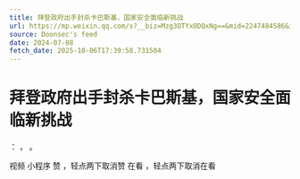 ```yaml
---
title: 拜登政府出手封杀卡巴斯基，国家安全面临新挑战
url: https://mp.weixin.qq.com/s?__biz=Mzg3OTYxODQxNg==&mid=2247484586&idx=1&sn=2df8a1937e66a827b291035f1de4e2c3
source: Doonsec's feed
date: 2024-07-08
fetch_date: 2025-10-06T17:39:58.731504
---
```


# 拜登政府出手封杀卡巴斯基，国家安全面临新挑战

：
，
。

视频
小程序
赞
，轻点两下取消赞
在看
，轻点两下取消在看